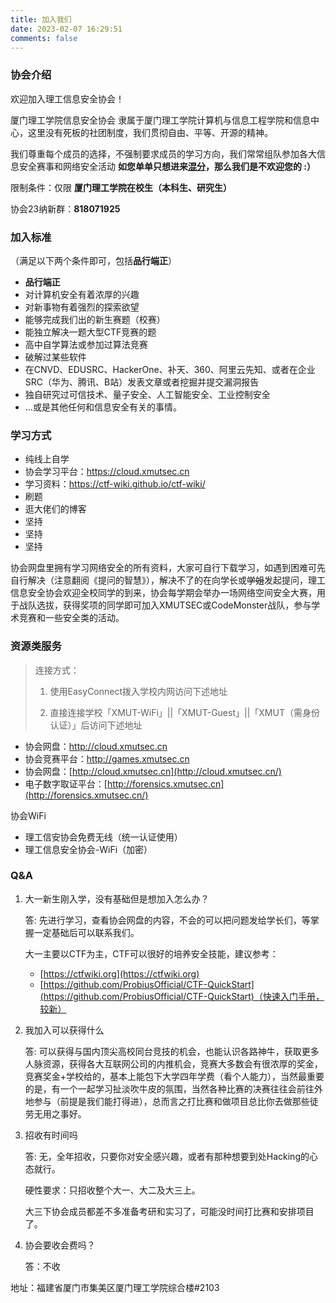 ```yaml
---
title: 加入我们
date: 2023-02-07 16:29:51 
comments: false
---
```


### 协会介绍

欢迎加入理工信息安全协会！

厦门理工学院信息安全协会 隶属于厦门理工学院计算机与信息工程学院和信息中心，这里没有死板的社团制度，我们贯彻自由、平等、开源的精神。

我们尊重每个成员的选择，不强制要求成员的学习方向，我们常常组队参加各大信息安全赛事和网络安全活动 **如您单单只想进来[混分](混分)，那么我们是不欢迎您的 :）**

限制条件：仅限 **厦门理工学院在校生（本科生、研究生）**

协会23纳新群：**818071925**

### 加入标准

（满足以下两个条件即可，包括**品行端正**）

- **品行端正**
- 对计算机安全有着浓厚的兴趣
- 对新事物有着强烈的探索欲望
- 能够完成我们出的新生赛题（校赛）
- 能独立解决一题大型CTF竞赛的题
- 高中自学算法或参加过算法竞赛
- 破解过某些软件
- 在CNVD、EDUSRC、HackerOne、补天、360、阿里云先知、或者在企业SRC（华为、腾讯、B站）发表文章或者挖掘并提交漏洞报告
- 独自研究过可信技术、量子安全、人工智能安全、工业控制安全
- ...或是其他任何和信息安全有关的事情。

### 学习方式

- 纯线上自学
- 协会学习平台：https://cloud.xmutsec.cn
- 学习资料：https://ctf-wiki.github.io/ctf-wiki/
- 刷题
- 逛大佬们的博客
- 坚持
- 坚持
- 坚持

协会网盘里拥有学习网络安全的所有资料，大家可自行下载学习，如遇到困难可先自行解决（注意翻阅《提问的智慧》），解决不了的在向学长或~~学姐~~发起提问，理工信息安全协会欢迎全校同学的到来，协会每学期会举办一场网络空间安全大赛，用于战队选拔，获得奖项的同学即可加入XMUTSEC或CodeMonster战队，参与学术竞赛和一些安全类的活动。

### **资源类服务**

> 连接方式：
>
> 1. 使用EasyConnect拨入学校内网访问下述地址
>
> 2. 直接连接学校「XMUT-WiFi」||「XMUT-Guest」||「XMUT（需身份认证）」后访问下述地址
>

- 协会网盘：http://cloud.xmutsec.cn
- 协会竞赛平台：http://games.xmutsec.cn
- 协会网盘：[http://cloud.xmutsec.cn](http://cloud.xmutsec.cn/)
- 电子数字取证平台：[http://forensics.xmutsec.cn](http://forensics.xmutsec.cn/)

协会WiFi

- 理工信安协会免费无线（统一认证使用）
- 理工信息安全协会-WiFi（加密）

### Q&A

1. 大一新生刚入学，没有基础但是想加入怎么办？

   答: 先进行学习，查看协会网盘的内容，不会的可以把问题发给学长们，等掌握一定基础后可以联系我们。

   大一主要以CTF为主，CTF可以很好的培养安全技能，建议参考：

   - [https://ctfwiki.org](https://ctfwiki.org)
   - [https://github.com/ProbiusOfficial/CTF-QuickStart](https://github.com/ProbiusOfficial/CTF-QuickStart)（快速入门手册，较新）


2. 我加入可以获得什么

   答: 可以获得与国内顶尖高校同台竞技的机会，也能认识各路神牛，获取更多人脉资源，获得各大互联网公司的内推机会，竞赛大多数会有很浓厚的奖金，竞赛奖金+学校给的，基本上能包下大学四年学费（看个人能力），当然最重要的是，有一个一起学习扯淡吹牛皮的氛围，当然各种比赛的决赛往往会前往外地参与（前提是我们能打得进），总而言之打比赛和做项目总比你去做那些徒劳无用之事好。

3. 招收有时间吗

   答: 无，全年招收，只要你对安全感兴趣，或者有那种想要到处Hacking的心态就行。
   
   硬性要求：只招收整个大一、大二及大三上。
   
   大三下协会成员都差不多准备考研和实习了，可能没时间打比赛和安排项目了。

4. 协会要收会费吗？

   答：不收

地址：福建省厦门市集美区厦门理工学院综合楼#2103
